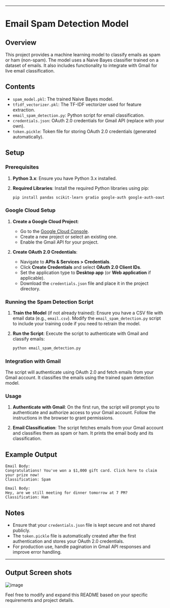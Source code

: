 
---

# Email Spam Detection Model

## Overview

This project provides a machine learning model to classify emails as spam or ham (non-spam). The model uses a Naive Bayes classifier trained on a dataset of emails. It also includes functionality to integrate with Gmail for live email classification.

## Contents

- `spam_model.pkl`: The trained Naive Bayes model.
- `tfidf_vectorizer.pkl`: The TF-IDF vectorizer used for feature extraction.
- `email_spam_detection.py`: Python script for email classification.
- `credentials.json`: OAuth 2.0 credentials for Gmail API (replace with your own).
- `token.pickle`: Token file for storing OAuth 2.0 credentials (generated automatically).

## Setup

### Prerequisites

1. **Python 3.x**: Ensure you have Python 3.x installed.
2. **Required Libraries**: Install the required Python libraries using pip:

   ```bash
   pip install pandas scikit-learn gradio google-auth google-auth-oauthlib google-auth-httplib2 google-api-python-client
   ```

### Google Cloud Setup

1. **Create a Google Cloud Project**:
   - Go to the [Google Cloud Console](https://console.cloud.google.com/).
   - Create a new project or select an existing one.
   - Enable the Gmail API for your project.

2. **Create OAuth 2.0 Credentials**:
   - Navigate to **APIs & Services > Credentials**.
   - Click **Create Credentials** and select **OAuth 2.0 Client IDs**.
   - Set the application type to **Desktop app** (or **Web application** if applicable).
   - Download the `credentials.json` file and place it in the project directory.

### Running the Spam Detection Script

1. **Train the Model** (if not already trained):
   Ensure you have a CSV file with email data (e.g., `email.csv`). Modify the `email_spam_detection.py` script to include your training code if you need to retrain the model.

2. **Run the Script**:
   Execute the script to authenticate with Gmail and classify emails:

   ```bash
   python email_spam_detection.py
   ```

### Integration with Gmail

The script will authenticate using OAuth 2.0 and fetch emails from your Gmail account. It classifies the emails using the trained spam detection model.

### Usage

1. **Authenticate with Gmail**:
   On the first run, the script will prompt you to authenticate and authorize access to your Gmail account. Follow the instructions in the browser to grant permissions.

2. **Email Classification**:
   The script fetches emails from your Gmail account and classifies them as spam or ham. It prints the email body and its classification.

## Example Output

```
Email Body:
Congratulations! You've won a $1,000 gift card. Click here to claim your prize now!
Classification: Spam

Email Body:
Hey, are we still meeting for dinner tomorrow at 7 PM?
Classification: Ham
```

## Notes

- Ensure that your `credentials.json` file is kept secure and not shared publicly.
- The `token.pickle` file is automatically created after the first authentication and stores your OAuth 2.0 credentials.
- For production use, handle pagination in Gmail API responses and improve error handling.

---
## Output Screen shots
![image](https://github.com/user-attachments/assets/cf54b144-dcf4-4009-b0cb-ce5ce4f4d105)


Feel free to modify and expand this README based on your specific requirements and project details.
